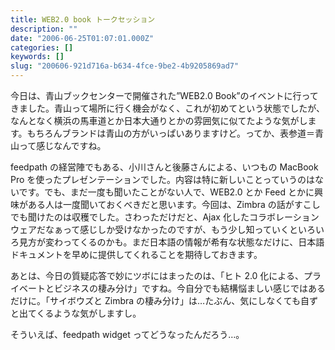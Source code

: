 ```yaml
---
title: WEB2.0 book トークセッション
description: ""
date: "2006-06-25T01:07:01.000Z"
categories: []
keywords: []
slug: "200606-921d716a-b634-4fce-9be2-4b9205869ad7"
---
```


今日は、青山ブックセンターで開催された”WEB2.0 Book”のイベントに行ってきました。青山って場所に行く機会がなく、これが初めてという状態でしたが、なんとなく横浜の馬車道とか日本大通りとかの雰囲気に似てたような気がします。もちろんブランドは青山の方がいっぱいありますけど。ってか、表参道＝青山って感じなんですね。

feedpath の経営陣でもある、小川さんと後藤さんによる、いつもの MacBook Pro を使ったプレゼンテーションでした。内容は特に新しいことっていうのはないです。でも、まだ一度も聞いたことがない人で、WEB2.0 とか Feed とかに興味がある人は一度聞いておくべきだと思います。今回は、Zimbra の話がすこしでも聞けたのは収穫でした。さわっただけだと、Ajax 化したコラボレーションウェアだなぁって感じしか受けなかったのですが、もう少し知っていくといろいろ見方が変わってくるのかも。まだ日本語の情報が希有な状態なだけに、日本語ドキュメントを早めに提供してくれることを期待しておきます。

あとは、今日の質疑応答で妙にツボにはまったのは、「ヒト 2.0 化による、プライベートとビジネスの棲み分け」ですね。今自分でも結構悩ましい感じではあるだけに。「サイボウズと Zimbra の棲み分け」は…たぶん、気にしなくても自ずと出てくるような気がしますし。

そういえば、feedpath widget ってどうなったんだろう…。

